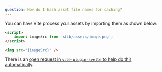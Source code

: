 ```yaml
---
question: How do I hash asset file names for caching?
---
```


You can have Vite process your assets by importing them as shown below:

```html
<script>
	import imageSrc from '$lib/assets/image.png';
</script>

<img src="{imageSrc}" />
```

There is an [open request in `vite-plugin-svelte` to help do this automatically](https://github.com/sveltejs/vite-plugin-svelte/issues/114).
